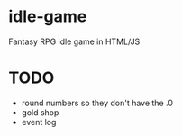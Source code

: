 # idle-game
Fantasy RPG idle game in HTML/JS

# TODO
- round numbers so they don't have the .0 
- gold shop
- event log
